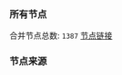 ### 所有节点
合并节点总数: `1387`
[节点链接](https://raw.githubusercontent.com/rzhy1/11/master/sub/sub_merge_base64.txt)

### 节点来源